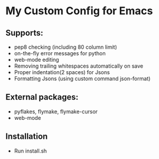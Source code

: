 # My Custom Config for Emacs

## Supports:
* pep8 checking (including 80 column limit)
* on-the-fly error messages for python
* web-mode editing
* Removing trailing whitespaces automatically on save
* Proper indentation(2 spaces) for Jsons
* Formatting Jsons (using custom command json-format)

## External packages:
* pyflakes, flymake, flymake-cursor
* web-mode

## Installation
* Run install.sh